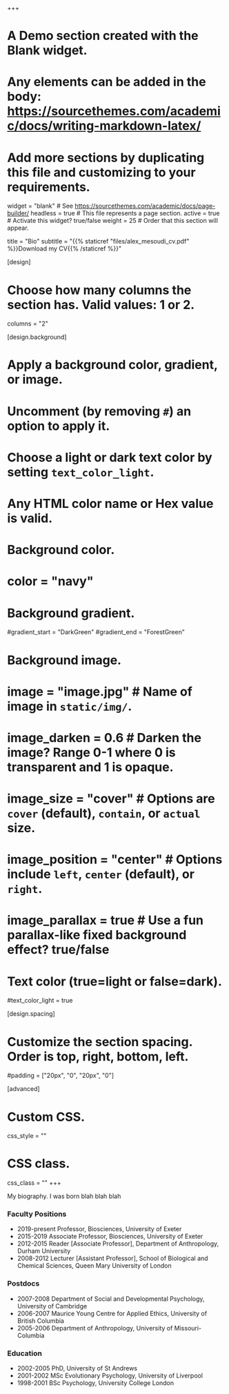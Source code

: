 +++
# A Demo section created with the Blank widget.
# Any elements can be added in the body: https://sourcethemes.com/academic/docs/writing-markdown-latex/
# Add more sections by duplicating this file and customizing to your requirements.

widget = "blank"  # See https://sourcethemes.com/academic/docs/page-builder/
headless = true  # This file represents a page section.
active = true  # Activate this widget? true/false
weight = 25  # Order that this section will appear.

title = "Bio"
subtitle = "{{% staticref "files/alex_mesoudi_cv.pdf" %}}Download my CV{{% /staticref %}}"

[design]
  # Choose how many columns the section has. Valid values: 1 or 2.
  columns = "2"

[design.background]
  # Apply a background color, gradient, or image.
  #   Uncomment (by removing `#`) an option to apply it.
  #   Choose a light or dark text color by setting `text_color_light`.
  #   Any HTML color name or Hex value is valid.

  # Background color.
  # color = "navy"
  
  # Background gradient.
  #gradient_start = "DarkGreen"
  #gradient_end = "ForestGreen"
  
  # Background image.
  # image = "image.jpg"  # Name of image in `static/img/`.
  # image_darken = 0.6  # Darken the image? Range 0-1 where 0 is transparent and 1 is opaque.
  # image_size = "cover"  #  Options are `cover` (default), `contain`, or `actual` size.
  # image_position = "center"  # Options include `left`, `center` (default), or `right`.
  # image_parallax = true  # Use a fun parallax-like fixed background effect? true/false
  
  # Text color (true=light or false=dark).
  #text_color_light = true

[design.spacing]
  # Customize the section spacing. Order is top, right, bottom, left.
  #padding = ["20px", "0", "20px", "0"]

[advanced]
 # Custom CSS. 
 css_style = ""
 
 # CSS class.
 css_class = ""
+++

My biography. I was born blah blah blah

### Faculty Positions

* 2019-present Professor, Biosciences, University of Exeter
* 2015-2019 Associate Professor, Biosciences, University of Exeter
* 2012-2015 Reader [Associate Professor], Department of Anthropology, Durham University
* 2008-2012 Lecturer [Assistant Professor], School of Biological and Chemical Sciences, Queen Mary University of London

### Postdocs

* 2007-2008 Department of Social and Developmental Psychology, University of Cambridge
* 2006-2007 Maurice Young Centre for Applied Ethics, University of British Columbia
* 2005-2006 Department of Anthropology, University of Missouri-Columbia

### Education

* 2002-2005 PhD, University of St Andrews
* 2001-2002 MSc Evolutionary Psychology, University of Liverpool
* 1998-2001 BSc Psychology, University College London



